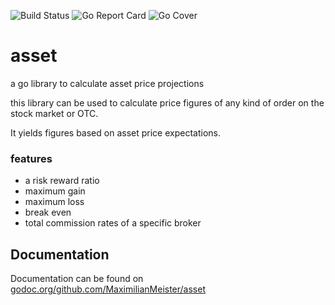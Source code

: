 ![Build Status](https://travis-ci.org/MaximilianMeister/asset.png?branch=master) ![Go Report Card](http://goreportcard.com/badge/MaximilianMeister/asset) ![Go Cover](https://gocover.io/_badge/github.com/MaximilianMeister/asset)

# asset

a go library to calculate asset price projections

this library can be used to calculate price figures of any
kind of order on the stock market or OTC.

It yields figures based on asset price expectations.

### features

* a risk reward ratio
* maximum gain
* maximum loss
* break even
* total commission rates of a specific broker

## Documentation

Documentation can be found on [godoc.org/github.com/MaximilianMeister/asset](https://godoc.org/github.com/MaximilianMeister/asset)
